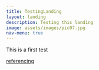 ```yaml
---
title: TestingLanding 
layout: landing 
description: Testing this landing 
image: assets/images/pic07.jpg
nav-menu: true
---
```



This is a first test 

[referencing](https://caro-oviedo.github.io/blog/) 
